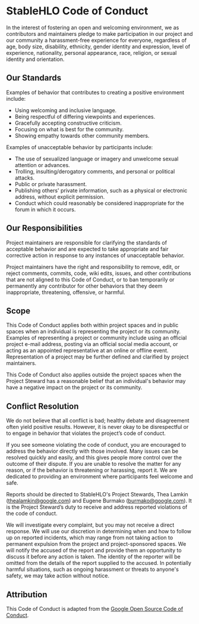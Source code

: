 # StableHLO Code of Conduct

In the interest of fostering an open and welcoming environment, we as
contributors and maintainers pledge to make participation in our project and our
community a harassment-free experience for everyone, regardless of age, body
size, disability, ethnicity, gender identity and expression, level of
experience, nationality, personal appearance, race, religion, or sexual identity
and orientation.

## Our Standards

Examples of behavior that contributes to creating a positive environment include:

  * Using welcoming and inclusive language.
  * Being respectful of differing viewpoints and experiences.
  * Gracefully accepting constructive criticism.
  * Focusing on what is best for the community.
  * Showing empathy towards other community members.

Examples of unacceptable behavior by participants include:

  * The use of sexualized language or imagery and unwelcome sexual attention or
    advances.
  * Trolling, insulting/derogatory comments, and personal or political attacks.
  * Public or private harassment.
  * Publishing others' private information, such as a physical or electronic
    address, without explicit permission.
  * Conduct which could reasonably be considered inappropriate for the forum in
    which it occurs.

## Our Responsibilities

Project maintainers are responsible for clarifying the standards of acceptable
behavior and are expected to take appropriate and fair corrective action
in response to any instances of unacceptable behavior.

Project maintainers have the right and responsibility to remove, edit, or
reject comments, commits, code, wiki edits, issues, and other contributions
that are not aligned to this Code of Conduct, or to ban temporarily or
permanently any contributor for other behaviors that they deem inappropriate,
threatening, offensive, or harmful.

## Scope

This Code of Conduct applies both within project spaces and in public spaces
when an individual is representing the project or its community. Examples of
representing a project or community include using an official project e-mail
address, posting via an official social media account, or acting as an appointed
representative at an online or offline event. Representation of a project
may be further defined and clarified by project maintainers.

This Code of Conduct also applies outside the project spaces when the Project
Steward has a reasonable belief that an individual's behavior may have
a negative impact on the project or its community.

## Conflict Resolution

We do not believe that all conflict is bad; healthy debate and disagreement
often yield positive results. However, it is never okay to be disrespectful
or to engage in behavior that violates the project’s code of conduct.

If you see someone violating the code of conduct, you are encouraged to address
the behavior directly with those involved. Many issues can be resolved quickly
and easily, and this gives people more control over the outcome of their dispute.
If you are unable to resolve the matter for any reason, or if the behavior is
threatening or harassing, report it. We are dedicated to providing an environment
where participants feel welcome and safe.

Reports should be directed to StableHLO's Project Stewards,
Thea Lamkin (thealamkin@google.com) and Eugene Burmako (burmako@google.com).
It is the Project Steward’s duty to receive and address reported violations of
the code of conduct.

We will investigate every complaint, but you may not receive a direct response.
We will use our discretion in determining when and how to follow up on reported
incidents, which may range from not taking action to permanent expulsion from
the project and project-sponsored spaces. We will notify the accused of the
report and provide them an opportunity to discuss it before any action is taken.
The identity of the reporter will be omitted from the details of the report
supplied to the accused. In potentially harmful situations, such as ongoing
harassment or threats to anyone's safety, we may take action without notice.

## Attribution

This Code of Conduct is adapted from the [Google Open Source Code of Conduct](https://opensource.google/documentation/reference/releasing/template/CODE_OF_CONDUCT).
